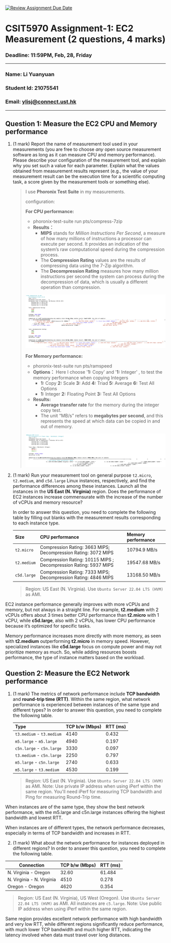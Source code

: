 [![Review Assignment Due Date](https://classroom.github.com/assets/deadline-readme-button-22041afd0340ce965d47ae6ef1cefeee28c7c493a6346c4f15d667ab976d596c.svg)](https://classroom.github.com/a/IAASVEAZ)
# CSIT5970 Assignment-1: EC2 Measurement (2 questions, 4 marks)

### Deadline: 11:59PM, Feb, 28, Friday

---

### Name: Li Yuanyuan
### Student Id: 21075541
### Email: ylisj@connect.ust.hk

---

## Question 1: Measure the EC2 CPU and Memory performance

1. (1 mark) Report the name of measurement tool used in your measurements (you are free to choose *any* open source measurement software as long as it can measure CPU and memory performance). Please describe your configuration of the measurement tool, and explain why you set such a value for each parameter. Explain what the values obtained from measurement results represent (e.g., the value of your measurement result can be the execution time for a scientific computing task, a score given by the measurement tools or something else).

    > I use **Phoronix Test Suite** in my measurements.
    >
    > configuration:
    >
    > **For CPU performance:**
    >
    > - phoronix-test-suite run pts/compress-7zip
    > - **Results：**
    >   - **MIPS** stands for *Million Instructions Per Second*, a measure of how many millions of instructions a processor can execute per second. It provides an indication of the system’s raw computational speed during the compression process.
    >   - The **Compression Rating** values are the results of compressing data using the 7-Zip algorithm. 
    >   - The **Decompression Rating** measures how many million instructions per second the system can process during the decompression of data, which is usually a different operation than compression.
    >
    > ![image-20250222145848173](images/image-20250222145848173.png)
    >
    > **For Memory performance:**
    >
    > - phoronix-test-suite run pts/ramspeed
    > - **Options：** Here I choose '**1:** Copy' and '**1:** Integer' , to test the memory performance when copying Integers
    >   - **1:** Copy **2:** Scale **3:** Add **4:** Triad **5:** Average **6:** Test All Options
    >   - **1:** Integer **2:** Floating Point **3:** Test All Options
    > - **Results:**
    >   - **Average transfer rate** for the memory during the integer copy test. 
    >   - The unit “MB/s” refers to **megabytes per second**, and this represents the speed at which data can be copied in and out of memory.
    >
    > 
    >
    > ![image-20250222151733326](images/image-20250222151733326.png)

2. (1 mark) Run your measurement tool on general purpose `t2.micro`, `t2.medium`, and `c5d.large` Linux instances, respectively, and find the performance differences among these instances. Launch all the instances in the **US East (N. Virginia)** region. Does the performance of EC2 instances increase commensurate with the increase of the number of vCPUs and memory resource?

    In order to answer this question, you need to complete the following table by filling out blanks with the measurement results corresponding to each instance type.

    | Size        | CPU performance | Memory performance |
    | ----------- | --------------- | ------------------ |
    | `t2.micro` | Compression Rating: 3663 MIPS; Decompression Rating: 3072 MIPS | 10794.9 MB/s |
    | `t2.medium`  | Compression Rating: 10115 MIPS ; Decompression Rating: 5937 MIPS | 19547.68 MB/s |
    | `c5d.large` | Compression Rating: 7333 MIPS; Decompression Rating: 4846 MIPS | 13168.50 MB/s |

    > Region: US East (N. Virginia). Use `Ubuntu Server 22.04 LTS (HVM)` as AMI.

EC2 instance performance generally improves with more vCPUs and memory, but not always in a straight line. For example, **t2.medium** with 2 vCPUs offers about 3 times better CPU performance than **t2.micro** with 1 vCPU, while **c5d.large**, also with 2 vCPUs, has lower CPU performance because it’s optimized for specific tasks. 

Memory performance increases more directly with more memory, as seen with **t2.medium** outperforming **t2.micro** in memory speed. However, specialized instances like **c5d.large** focus on compute power and may not prioritize memory as much. So, while adding resources boosts performance, the type of instance matters based on the workload.

## Question 2: Measure the EC2 Network performance

1. (1 mark) The metrics of network performance include **TCP bandwidth** and **round-trip time (RTT)**. Within the same region, what network performance is experienced between instances of the same type and different types? In order to answer this question, you need to complete the following table.

    | Type                      | TCP b/w (Mbps) | RTT (ms) |
    | ------------------------- | -------------- | -------- |
    | `t3.medium` - `t3.medium` | 4140           | 0.432    |
    | `m5.large` - `m5.large`   | 4940           | 0.197    |
    | `c5n.large` - `c5n.large` | 3330           | 0.097    |
    | `t3.medium` - `c5n.large` | 2250           | 0.797    |
    | `m5.large` - `c5n.large`  | 2740           | 0.633    |
    | `m5.large` - `t3.medium`  | 4530           | 0.199    |

    > Region: US East (N. Virginia). Use `Ubuntu Server 22.04 LTS (HVM)` as AMI. Note: Use private IP address when using iPerf within the same region. You'll need iPerf for measuring TCP bandwidth and Ping for measuring Round-Trip time.

When instances are of the same type, they show the best network performance, with the m5.large and c5n.large instances offering the highest bandwidth and lowest RTT.

When instances are of different types, the network performance decreases, especially in terms of TCP bandwidth and increases in RTT. 

2. (1 mark) What about the network performance for instances deployed in different regions? In order to answer this question, you need to complete the following table.

| Connection                | TCP b/w (Mbps) | RTT (ms) |
| ------------------------- | -------------- | -------- |
| N. Virginia - Oregon      | 32.60          | 61.484   |
| N. Virginia - N. Virginia | 4510           | 0.278    |
| Oregon - Oregon           | 4620           | 0.354    |

> Region: US East (N. Virginia), US West (Oregon). Use `Ubuntu Server 22.04 LTS (HVM)` as AMI. All instances are `c5.large`. Note: Use public IP address when using iPerf within the same region.

Same region provides excellent network performance with high bandwidth and very low RTT, while different regions significantly reduce performance, with much lower TCP bandwidth and much higher RTT, indicating the latency involved when data must travel over long distances.

